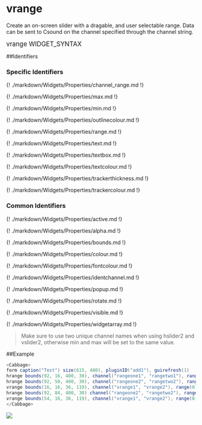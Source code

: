 # vrange

Create an on-screen slider with a dragable, and user selectable range. Data can be sent to Csound on the channel specified through the channel string.  


<big></pre>
vrange WIDGET_SYNTAX
</pre></big>

<!--(End of syntax)/-->

##Identifiers

### Specific Identifiers

{! ./markdown/Widgets/Properties/channel_range.md !}   

{! ./markdown/Widgets/Properties/max.md !} 

{! ./markdown/Widgets/Properties/min.md !}  

{! ./markdown/Widgets/Properties/outlinecolour.md !} 

{! ./markdown/Widgets/Properties/range.md !} 

{! ./markdown/Widgets/Properties/text.md !} 

{! ./markdown/Widgets/Properties/textbox.md !} 

{! ./markdown/Widgets/Properties/textcolour.md !} 

{! ./markdown/Widgets/Properties/trackerthickness.md !} 

{! ./markdown/Widgets/Properties/trackercolour.md !} 

### Common Identifiers

{! ./markdown/Widgets/Properties/active.md !} 

{! ./markdown/Widgets/Properties/alpha.md !} 

{! ./markdown/Widgets/Properties/bounds.md !} 



{! ./markdown/Widgets/Properties/colour.md !} 

{! ./markdown/Widgets/Properties/fontcolour.md !}   

{! ./markdown/Widgets/Properties/identchannel.md !} 

{! ./markdown/Widgets/Properties/popup.md !} 

{! ./markdown/Widgets/Properties/rotate.md !} 

{! ./markdown/Widgets/Properties/visible.md !} 

{! ./markdown/Widgets/Properties/widgetarray.md !}  
 
<!--(End of identifiers)/-->

>Make sure to use two unique channel names when using hslider2 and vslider2, otherwise min and max will be set to the same value. 

##Example

```csharp
<Cabbage>
form caption("Test") size(615, 480), pluginID("add1"), guirefresh(1) 
hrange bounds(92, 16, 400, 30), channel("rangeone1", "rangetwo1"), range(-2000, 100, -100:100, 1, .001)
hrange bounds(92, 50, 400, 30), channel("rangeone2", "rangetwo2"), range(-2000, 100, -300:200, 1, .001)
vrange bounds(16, 16, 36, 119), channel("vrange1", "vrange2"), range(0, 300, 10:200, 1, 1)
hrange bounds(92, 84, 400, 30) channel("rangeone2", "rangetwo2"), range(-2000, 100, -1000:-100, 1, .001)
vrange bounds(54, 16, 36, 119), channel("vrange1", "vrange2"), range(0, 300, 0:100, 1, 1)
</Cabbage>
```

![](../images/rangeSliders.png)
